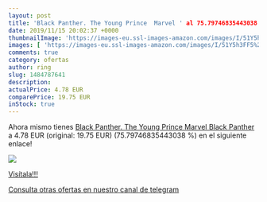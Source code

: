 ```yaml
---
layout: post
title: 'Black Panther. The Young Prince  Marvel ' al 75.79746835443038 % de descuento
date: 2019/11/15 20:02:37 +0000
thumbnailImage: 'https://images-eu.ssl-images-amazon.com/images/I/51Y5h3FF5%2BL._SL200_.jpg'
images: [ 'https://images-eu.ssl-images-amazon.com/images/I/51Y5h3FF5%2BL._SL200_.jpg' ]
comments: true
category: ofertas
author: ring
slug: 1484787641
description:
actualPrice: 4.78 EUR
comparePrice: 19.75 EUR
inStock: true
---
```


Ahora mismo tienes [Black Panther. The Young Prince  Marvel Black Panther ](https://www.amazon.com/dp/1484787641/?tag=redken08-20) a 4.78 EUR (original: 19.75 EUR) (75.79746835443038 %) en el siguiente enlace!

[![](https://images-eu.ssl-images-amazon.com/images/I/51Y5h3FF5%2BL._SL200_.jpg)](https://www.amazon.com/dp/1484787641/?tag=redken08-20)

[Visítala!!!](https://www.amazon.com/dp/1484787641/?tag=redken08-20)

[Consulta otras ofertas en nuestro canal de telegram](https://t.me/s/ofertas25)
